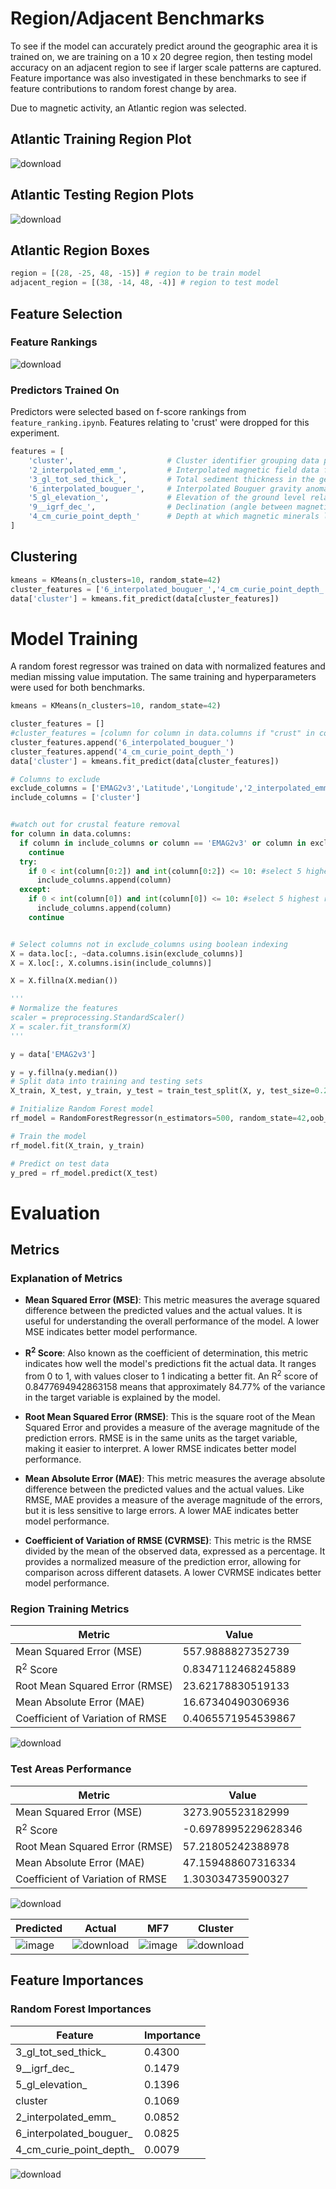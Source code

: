 
# Region/Adjacent Benchmarks 
To see if the model can accurately predict around the geographic area it is trained on, we are training on a 10 x 20 degree region, then testing model accuracy on an adjacent region to see if larger scale patterns are captured. Feature importance was also investigated in these benchmarks to see if feature contributions to random forest change by area. 

Due to magnetic activity, an Atlantic region was selected.

## Atlantic Training Region Plot 
![download](https://github.com/user-attachments/assets/ef4459c0-5b45-4bec-b3f6-2b804ca00fb0)

## Atlantic Testing Region Plots
![download](https://github.com/user-attachments/assets/37f29c6b-b586-4215-9dd9-c77594389e90)

## Atlantic Region Boxes 
```python
region = [(28, -25, 48, -15)] # region to be train model 
adjacent_region = [(38, -14, 48, -4)] # region to test model 
```
## Feature Selection 
### Feature Rankings
![download](https://github.com/user-attachments/assets/81eb3a33-ef8f-4306-9ee1-61ced0643ccc)

### Predictors Trained On
Predictors were selected based on f-score rankings from ```feature_ranking.ipynb```. Features relating to 'crust' were dropped for this experiment.

```python
features = [
    'cluster',                     # Cluster identifier grouping data points with similar properties. (e.g., curie and bouguer)
    '2_interpolated_emm_',         # Interpolated magnetic field data from the EMM model.
    '3_gl_tot_sed_thick_',         # Total sediment thickness in the geological layer.
    '6_interpolated_bouguer_',     # Interpolated Bouguer gravity anomaly data.
    '5_gl_elevation_',             # Elevation of the ground level relative to sea level.
    '9__igrf_dec_',                # Declination (angle between magnetic north and true north) from the IGRF model.
    '4_cm_curie_point_depth_'      # Depth at which magnetic minerals lose their magnetism (Curie point).
]
```

## Clustering 
```python
kmeans = KMeans(n_clusters=10, random_state=42)
cluster_features = ['6_interpolated_bouguer_','4_cm_curie_point_depth_']
data['cluster'] = kmeans.fit_predict(data[cluster_features])
```

# Model Training 

A random forest regressor was trained on data with normalized features and median missing value imputation. The same training and hyperparameters were used for both benchmarks.
```python
kmeans = KMeans(n_clusters=10, random_state=42)

cluster_features = []
#cluster_features = [column for column in data.columns if "crust" in column or 'thick' in column]
cluster_features.append('6_interpolated_bouguer_')
cluster_features.append('4_cm_curie_point_depth_')
data['cluster'] = kmeans.fit_predict(data[cluster_features])

# Columns to exclude
exclude_columns = ['EMAG2v3','Latitude','Longitude','2_interpolated_emm_']
include_columns = ['cluster']


#watch out for crustal feature removal
for column in data.columns:
  if column in include_columns or column == 'EMAG2v3' or column in exclude_columns or 'crust' in column:
    continue
  try:
    if 0 < int(column[0:2]) and int(column[0:2]) <= 10: #select 5 highest ranked
      include_columns.append(column)
  except:
    if 0 < int(column[0]) and int(column[0]) <= 10: #select 5 highest ranked
      include_columns.append(column)
    continue


# Select columns not in exclude_columns using boolean indexing
X = data.loc[:, ~data.columns.isin(exclude_columns)]
X = X.loc[:, X.columns.isin(include_columns)]

X = X.fillna(X.median())

'''
# Normalize the features
scaler = preprocessing.StandardScaler()
X = scaler.fit_transform(X)
'''

y = data['EMAG2v3']

y = y.fillna(y.median())
# Split data into training and testing sets
X_train, X_test, y_train, y_test = train_test_split(X, y, test_size=0.2, random_state=42)

# Initialize Random Forest model
rf_model = RandomForestRegressor(n_estimators=500, random_state=42,oob_score=True)

# Train the model
rf_model.fit(X_train, y_train)

# Predict on test data
y_pred = rf_model.predict(X_test)

```


# Evaluation 

## Metrics 

### Explanation of Metrics

- **Mean Squared Error (MSE)**: This metric measures the average squared difference between the predicted values and the actual values. It is useful for understanding the overall performance of the model. A lower MSE indicates better model performance.

- **R<sup>2</sup> Score**: Also known as the coefficient of determination, this metric indicates how well the model's predictions fit the actual data. It ranges from 0 to 1, with values closer to 1 indicating a better fit. An R<sup>2</sup> score of 0.8477694942863158 means that approximately 84.77% of the variance in the target variable is explained by the model.

- **Root Mean Squared Error (RMSE)**: This is the square root of the Mean Squared Error and provides a measure of the average magnitude of the prediction errors. RMSE is in the same units as the target variable, making it easier to interpret. A lower RMSE indicates better model performance.

- **Mean Absolute Error (MAE)**: This metric measures the average absolute difference between the predicted values and the actual values. Like RMSE, MAE provides a measure of the average magnitude of the errors, but it is less sensitive to large errors. A lower MAE indicates better model performance.

- **Coefficient of Variation of RMSE (CVRMSE)**: This metric is the RMSE divided by the mean of the observed data, expressed as a percentage. It provides a normalized measure of the prediction error, allowing for comparison across different datasets. A lower CVRMSE indicates better model performance.


### Region Training Metrics

| Metric                               | Value                   | 
|--------------------------------------|-------------------------|
| Mean Squared Error (MSE)             | 557.9888827352739      |
| R<sup>2</sup> Score                  | 0.8347112468245889     |
| Root Mean Squared Error (RMSE)       |  23.62178830519133      |
| Mean Absolute Error (MAE)            | 16.67340490306936      |
| Coefficient of Variation of RMSE     | 0.4065571954539867      |


![download](https://github.com/user-attachments/assets/d0d49506-e4e1-40d2-92ff-a921c1d25dd8)






### Test Areas Performance


| Metric                               | Value                   |
|--------------------------------------|-------------------------|
| Mean Squared Error (MSE)             | 3273.905523182999      |
| R<sup>2</sup> Score                  | -0.6978995229628346      |
| Root Mean Squared Error (RMSE)       | 57.21805242388978     |
| Mean Absolute Error (MAE)            | 47.159488607316334      |
| Coefficient of Variation of RMSE     | 1.303034735900327      |


![download](https://github.com/user-attachments/assets/33f0dbb1-43d4-439b-8183-2e7f9198b91c)



| Predicted               | Actual                | MF7                  | Cluster 
|-----------------------|-----------------------|-----------------------|-----------------------|
|![image](https://github.com/user-attachments/assets/f9238124-9c02-440c-b679-52a5b2c74dd6)|![download](https://github.com/user-attachments/assets/a8f02fcf-8bec-4a78-907c-c59be9a26ab7)| ![image](https://github.com/user-attachments/assets/11ab3ed5-8483-4209-afd4-8b25e8d6ecd2)| ![download](https://github.com/user-attachments/assets/7b6af43a-2f9a-4a78-a4c0-661633d8228a) |




## Feature Importances 

### Random Forest Importances 
| Feature                      | Importance |
|------------------------------------|----------------|
| 3_gl_tot_sed_thick_                | 0.4300         |
| 9__igrf_dec_                       | 0.1479         |
| 5_gl_elevation_                    | 0.1396         |
| cluster                            | 0.1069         |
| 2_interpolated_emm_                | 0.0852         |
| 6_interpolated_bouguer_            | 0.0825         |
| 4_cm_curie_point_depth_            | 0.0079         |

![download](https://github.com/user-attachments/assets/b52582a8-f550-4941-b8cb-7505aaa4ab72)



